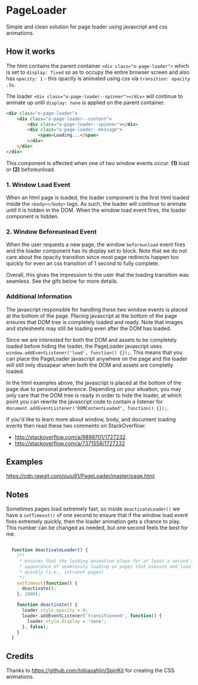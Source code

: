 # PageLoader

Simple and clean solution for page loader using javascript and css animations. 

## How it works

The html contains the parent container `<div class="o-page-loader">` which is set to `display: fixed` so as to occupy the entire browser screen and also has `opacity: 1` - this opacity is animated using css via `transition: opacity .5s`.

The loader `<div class="o-page-loader--spinner"></div>` will continue to animate up until `display: none` is applied on the parent container.

```html
<div class="o-page-loader">
    <div class="o-page-loader--content">
        <div class="o-page-loader--spinner"></div>
        <div class="o-page-loader--message">
            <span>Loading...</span>
        </div>
    </div>
</div>
```

This component is affected when one of two window events occur: **(1)** load or **(2)** beforeunload. 

### 1. Window Load Event

When an html page is loaded, the loader component is the first html loaded inside the `<body></body>` tags. As such, the loader will continue to animate until it is hidden in the DOM. When the window load event fires, the loader component is hidden.

### 2. Window Beforeunload Event

When the user requests a new page, the window `beforeunload` event fires and the loader component has its display set to block. Note that we do not care about the opacity transition since most page redirects happen too quickly for even an css transition of 1 second to fully complete.

Overall, this gives the impression to the user that the loading transition was seamless. See the gifs below for more details.

### Additional Information

The javascript responsible for handling these two window events is placed at the bottom of the page. Placing javascript at the bottom of the page ensures that DOM tree is completely loaded and ready. Note that images and stylesheets may still be loading even after the DOM has loaded. 

Since we are interested for both the DOM and assets to be completely loaded before hiding the loader, the PageLoader javascript uses `window.addEventListener('load', function() {});`. This means that you can place the PageLoader javascript anywhere on the page and the loader will still only dissapear when both the DOM and assets are completly loaded.

In the html examples above, the javascript is placed at the bottom of the page due to personal preference. Depending on your situation, you may only care that the DOM tree is ready in order to hide the loader, at which point you can rewrite the javascript code to contain a listener for `document.addEventListener('DOMContentLoaded', function() {});`.

If you'd like to learn more about window, body, and document loading events then read these two comments on StackOverflow:
* http://stackoverflow.com/a/9899701/1727232.
* http://stackoverflow.com/a/7371558/1727232
 
## Examples

https://cdn.rawgit.com/puiu91/PageLoader/master/page.html

## Notes

Sometimes pages load extremely fast, so inside `deactivateLoader()` we have a `setTimeout()` of one second to ensure that if the window load event fires extremely quickly, then the loader animation gets a chance to play. This number can be changed as needed, but one second feels the best for me.

```js

  function deactivateLoader() {
    /**
     * ensures that the loading animation plays for at least a second to give the 
     * appearance of seamlessly loading on pages that execute and load extremely 
     * quickly (i.e., intranet pages)
     */
    setTimeout(function() {
      deactivate();
    }, 1000);

    function deactivate() {
      loader.style.opacity = 0;
      loader.addEventListener('transitionend', function() {
        loader.style.display = 'none';
      }, false);
    }
  }

```
## Credits

Thanks to https://github.com/tobiasahlin/SpinKit for creating the CSS animations.
